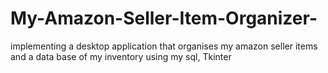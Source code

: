# My-Amazon-Seller-Item-Organizer-
implementing a desktop application that organises my amazon seller items and a data base of my inventory using my sql, Tkinter
